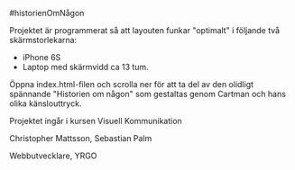 #historienOmNågon

Projektet är programmerat så att layouten funkar "optimalt" i följande två skärmstorlekarna:
 - iPhone 6S
 - Laptop med skärmvidd ca 13 tum.

Öppna index.html-filen och scrolla ner för att ta del av den olidligt spännande "Historien om någon"
som gestaltas genom Cartman och hans olika känslouttryck.

Projektet ingår i kursen Visuell Kommunikation


Christopher Mattsson,
Sebastian Palm

Webbutvecklare, YRGO
